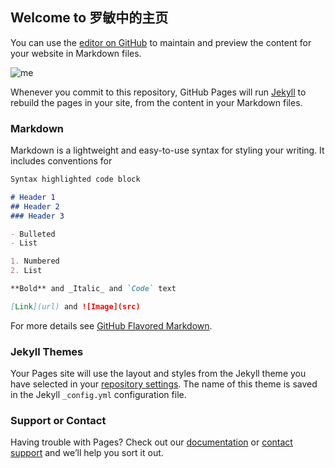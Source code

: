 ## Welcome to 罗敏中的主页

You can use the [editor on GitHub](https://github.com/Luomin1993/Luomin1993.github.io/edit/master/index.md) to maintain and preview the content for your website in Markdown files.

 ![me](https://img-blog.csdn.net/20180913211146727?watermark/2/text/aHR0cHM6Ly9ibG9nLmNzZG4ubmV0L2hhbnNzMg==/font/5a6L5L2T/fontsize/400/fill/I0JBQkFCMA==/dissolve/70)

Whenever you commit to this repository, GitHub Pages will run [Jekyll](https://jekyllrb.com/) to rebuild the pages in your site, from the content in your Markdown files.

### Markdown

Markdown is a lightweight and easy-to-use syntax for styling your writing. It includes conventions for

```markdown
Syntax highlighted code block

# Header 1
## Header 2
### Header 3

- Bulleted
- List

1. Numbered
2. List

**Bold** and _Italic_ and `Code` text

[Link](url) and ![Image](src)
```

For more details see [GitHub Flavored Markdown](https://guides.github.com/features/mastering-markdown/).

### Jekyll Themes

Your Pages site will use the layout and styles from the Jekyll theme you have selected in your [repository settings](https://github.com/Luomin1993/Luomin1993.github.io/settings). The name of this theme is saved in the Jekyll `_config.yml` configuration file.

### Support or Contact

Having trouble with Pages? Check out our [documentation](https://help.github.com/categories/github-pages-basics/) or [contact support](https://github.com/contact) and we’ll help you sort it out.
